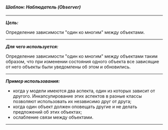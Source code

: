 ***<h4>Шаблон: Наблюдатель (Observer)</h4>***

***
***Цель:***

Определение зависимости "один ко многим" между объектами.

***
***Для чего используется:***

Определение зависимости "один ко многим" между объектами таким образом, что при изменении состояния одного 
объекта все зависящие от него объекты были уведомлены об этом и обновились.

***
***Пример использования:***

- когда у модели имеются два аспекта, один из которых зависит от другого. Инкапсулирование этих аспектов в разные классы позволяют использовать их независимо друг от друга;
- когда один объект должен оповещать другие и не делать предложений об этих объектах;
- ослабление связи между объектами.
***
